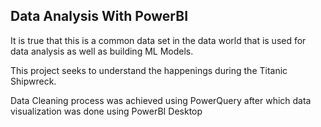 ## Data Analysis With PowerBI

It is true that this is a common data set in the data world that is used for data analysis as well as building ML Models.

This project seeks to understand the happenings during the Titanic Shipwreck.

Data Cleaning process was achieved using PowerQuery after which data visualization was done using PowerBI Desktop